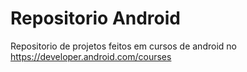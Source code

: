 # Repositorio Android

Repositorio de projetos feitos em cursos de android no https://developer.android.com/courses
